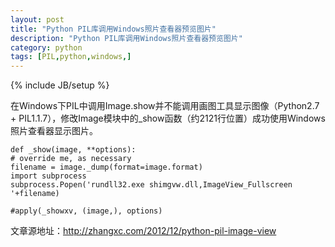```yaml
---
layout: post
title: "Python PIL库调用Windows照片查看器预览图片"
description: "Python PIL库调用Windows照片查看器预览图片"
category: python
tags: [PIL,python,windows,]
---
```

{% include JB/setup %}



在Windows下PIL中调用Image.show并不能调用画图工具显示图像（Python2.7 + PIL1.1.7），修改Image模块中的_show函数（约2121行位置）成功使用Windows照片查看器显示图片。
	
	def _show(image, **options):
    # override me, as necessary
    filename = image._dump(format=image.format)
    import subprocess
    subprocess.Popen('rundll32.exe shimgvw.dll,ImageView_Fullscreen '+filename)
   
    #apply(_showxv, (image,), options)

文章源地址：<http://zhangxc.com/2012/12/python-pil-image-view>
